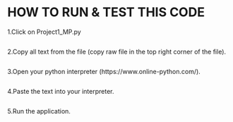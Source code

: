 <!DOCTYPE html>
<html>
<head>
<h1>HOW TO RUN & TEST THIS CODE</h1>
</head>
<body>
<p>1.Click on Project1_MP.py</p>
<img src="" alt="" title="">
<p>2.Copy all text from the file (copy raw file in the top right corner of the file).</p>
<img src="" alt="" title="">
<p>3.Open your python interpreter (https://www.online-python.com/).</p>
<img src="" alt="" title="">
<p>4.Paste the text into your interpreter.</p>
<img src="" alt="" title="">
<p>5.Run the application.</p>
<img src="" alt="" title="">
</body>
</html>
